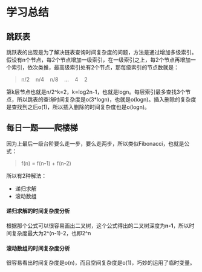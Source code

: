 # 学习总结

## 跳跃表

跳跃表的出现是为了解决链表查询时间复杂度的问题，方法是通过增加多级索引。假设有n个节点，每2个节点增加一级索引，在一级索引之上，每2个节点再增加一个索引，依次类推，最高级索引处有2个节点，那每级索引的节点数就是：
> n/2 &nbsp;&nbsp; n/4 &nbsp;&nbsp; n/8 &nbsp;&nbsp; ... &nbsp;&nbsp; 4 &nbsp;&nbsp; 2  

第k层节点也就是n/2^k=2，k=log2n-1，也就是logn。每层索引最多查找3个节点，所以跳表的查询时间复杂度是o(3*logn)，也就是o(logn)。插入删除的复杂度是查找到之后o(1)，所以插入删除的时间复杂度也是o(logn)。


## 每日一题——爬楼梯

因为上最后一级台阶要么走一步，要么走两步，所以类似Fibonacci，也就是公式：
> f(n)&nbsp;=&nbsp;f(n-1)&nbsp;+&nbsp;f(n-2)  

所以有2种解法：
* 递归求解
* 滚动数组

#### 递归求解的时间复杂度分析

根据那个公式可以很容易画出二叉树，这个公式得出的二叉树深度为**n-1**，所以时间复杂度最大为2^(n-1)-2，也即2^n

#### 滚动数组的时间复杂度分析

很容易看出时间复杂度是o(n)，而且空间复杂度是o(1)，巧妙的运用了临时变量。
